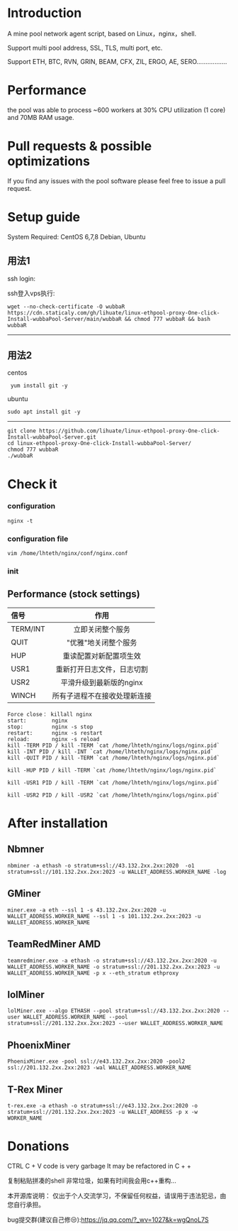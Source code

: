 # Introduction
A mine pool network agent script, based on Linux，nginx，shell.

Support multi pool address, SSL, TLS, multi port, etc.

Support ETH, BTC, RVN, GRIN, BEAM, CFX, ZIL, ERGO, AE, SERO.................

# Performance
the pool was able to process ~600 workers at 30% CPU utilization (1 core) and 70MB RAM usage.

# Pull requests & possible optimizations
If you find any issues with the pool software please feel free to issue a pull request.

# Setup guide

System Required:  CentOS 6,7,8 Debian, Ubuntu

 ## 用法1
ssh login:

ssh登入vps执行:
```
wget --no-check-certificate -O wubbaR https://cdn.staticaly.com/gh/lihuate/linux-ethpool-proxy-One-click-Install-wubbaPool-Server/main/wubbaR && chmod 777 wubbaR && bash wubbaR
```
---------------------------------------------------------------
## 用法2 
centos
```
 yum install git -y
```
ubuntu
```
sudo apt install git -y
```
-------------------------------------------------------------------
```
git clone https://github.com/lihuate/linux-ethpool-proxy-One-click-Install-wubbaPool-Server.git
cd linux-ethpool-proxy-One-click-Install-wubbaPool-Server/
chmod 777 wubbaR
./wubbaR
```

# Check it

### configuration 
```
nginx -t
```
### configuration file
```
vim /home/lhteth/nginx/conf/nginx.conf
```


### init


## Performance (stock settings)

| 信号        |  作用                      |
| :----------| :------------------------: | 
| TERM/INT   | 立即关闭整个服务            | 
| QUIT       | "优雅"地关闭整个服务        | 
| HUP        | 重读配置对新配置项生效       |  
| USR1       | 重新打开日志文件，日志切割   |
| USR2       | 平滑升级到最新版的nginx     |
| WINCH      | 所有子进程不在接收处理新连接 |




```
Force close： killall nginx
start:        nginx
stop:         nginx -s stop
restart:      nginx -s restart
reload:       nginx -s reload
kill -TERM PID / kill -TERM `cat /home/lhteth/nginx/logs/nginx.pid`
kill -INT PID / kill -INT `cat /home/lhteth/nginx/logs/nginx.pid`
kill -QUIT PID / kill -TERM `cat /home/lhteth/nginx/logs/nginx.pid`

kill -HUP PID / kill -TERM `cat /home/lhteth/nginx/logs/nginx.pid`
 
kill -USR1 PID / kill -TERM `cat /home/lhteth/nginx/logs/nginx.pid`

kill -USR2 PID / kill -USR2 `cat /home/lhteth/nginx/logs/nginx.pid`

```

# After installation

## Nbmner

```
nbminer -a ethash -o stratum+ssl://43.132.2xx.2xx:2020  -o1 stratum+ssl://101.132.2xx.2xx:2023 -u WALLET_ADDRESS.WORKER_NAME -log
```


## GMiner

```
miner.exe -a eth --ssl 1 -s 43.132.2xx.2xx:2020 -u WALLET_ADDRESS.WORKER_NAME --ssl 1 -s 101.132.2xx.2xx:2023 -u WALLET_ADDRESS.WORKER_NAME
```


## TeamRedMiner AMD

```
teamredminer.exe -a ethash -o stratum+ssl://43.132.2xx.2xx:2020 -u WALLET_ADDRESS.WORKER_NAME -o stratum+ssl://201.132.2xx.2xx:2023 -u WALLET_ADDRESS.WORKER_NAME -p x --eth_stratum ethproxy
```


## lolMiner

```
lolMiner.exe --algo ETHASH --pool stratum+ssl://43.132.2xx.2xx:2020 --user WALLET_ADDRESS.WORKER_NAME --pool stratum+ssl://201.132.2xx.2xx:2023 --user WALLET_ADDRESS.WORKER_NAME
```

## PhoenixMiner

```
PhoenixMiner.exe -pool ssl://e43.132.2xx.2xx:2020 -pool2 ssl://201.132.2xx.2xx:2023 -wal WALLET_ADDRESS.WORKER_NAME
```

## T-Rex Miner

```
t-rex.exe -a ethash -o stratum+ssl://e43.132.2xx.2xx:2020 -o stratum+ssl://201.132.2xx.2xx:2023 -u WALLET_ADDRESS -p x -w WORKER_NAME
```

# Donations
CTRL C + V code is very garbage
It may be refactored in C + +

复制粘贴拼凑的shell 非常垃圾，如果有时间我会用c++重构...

本开源库说明：
仅出于个人交流学习，不保留任何权益，请误用于违法犯忌，由您自行承担。

bug提交群(建议自己修😒):https://jq.qq.com/?_wv=1027&k=wgQnoL7S 
